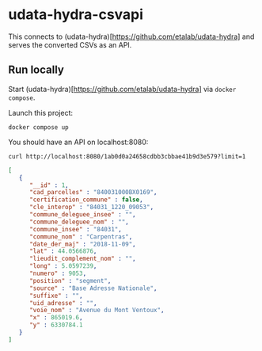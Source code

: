 # udata-hydra-csvapi

This connects to (udata-hydra)[https://github.com/etalab/udata-hydra] and serves the converted CSVs as an API.

## Run locally

Start (udata-hydra)[https://github.com/etalab/udata-hydra] via `docker compose`.

Launch this project:

```shell
docker compose up
```

You should have an API on localhost:8080:

```shell
curl http://localhost:8080/1ab0d0a24658cdbb3cbbae41b9d3e579?limit=1
```

```json
[
   {
      "__id" : 1,
      "cad_parcelles" : "840031000BX0169",
      "certification_commune" : false,
      "cle_interop" : "84031_1220_09053",
      "commune_deleguee_insee" : "",
      "commune_deleguee_nom" : "",
      "commune_insee" : "84031",
      "commune_nom" : "Carpentras",
      "date_der_maj" : "2018-11-09",
      "lat" : 44.0566876,
      "lieudit_complement_nom" : "",
      "long" : 5.0597239,
      "numero" : 9053,
      "position" : "segment",
      "source" : "Base Adresse Nationale",
      "suffixe" : "",
      "uid_adresse" : "",
      "voie_nom" : "Avenue du Mont Ventoux",
      "x" : 865019.6,
      "y" : 6330784.1
   }
]
```
